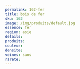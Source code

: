 ```yaml
---
permalink: 162-fer
title: bois de fer
sku: 162
image: /img/produits/default.jpg
essence: fer
region: asie
details: 
produits: 
couleur: 
densite: 
veines: sans
rarete: 
---
```

